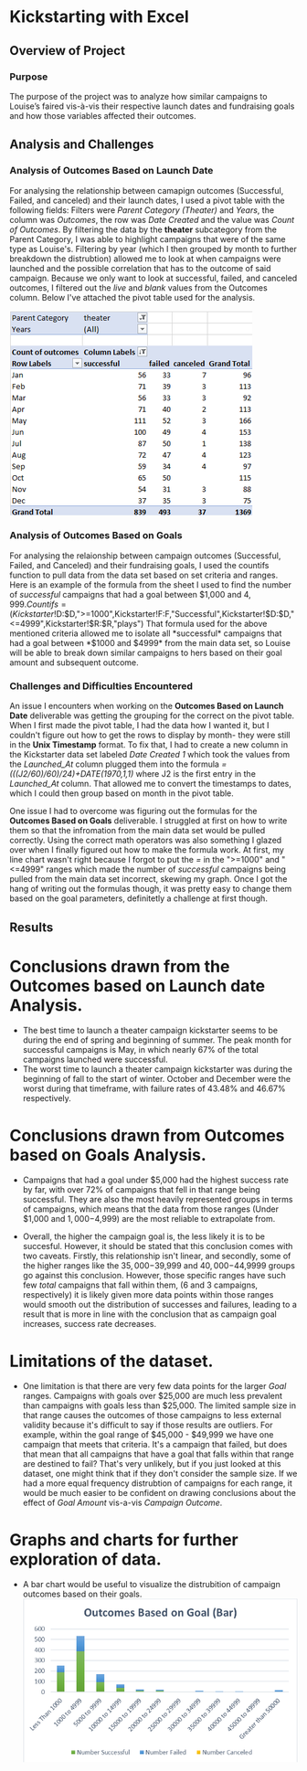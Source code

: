 # Kickstarting with Excel

## Overview of Project

### Purpose
The purpose of the project was to analyze how similar campaigns to Louise’s faired vis-à-vis their respective launch dates and fundraising goals and how those variables affected their outcomes.

## Analysis and Challenges

### Analysis of Outcomes Based on Launch Date

For analysing the relationship between camapign outcomes (Successful, Failed, and canceled) and their launch dates, I used a pivot table with the following fields: Filters were *Parent Category (Theater)* and *Years*, the column was *Outcomes*, the row was *Date Created* and the value was *Count of Outcomes*.  By filtering the data by the **theater** subcategory from the Parent Category, I was able to highlight campaigns that were of the same type as Louise's. Filtering by year (which I then grouped by month to further breakdown the distrubtion) allowed me to look at when campaigns were launched and the possible correlation that has to the outcome of said campaign. Because we only want to look at successful, failed, and canceled outcomes, I filtered out the *live* and *blank* values from the Outcomes column.  Below I've attached the pivot table used for the analysis.

![Alt text](https://github.com/Nickguild1993/Module_1_Challenge/blob/master/Outcomes_Vs_Goals_PIVOTTABLE.png)

### Analysis of Outcomes Based on Goals

For analysing the relaionship between campaign outcomes (Successful, Failed, and Canceled) and their fundraising goals, I used the countifs function to pull data from the data set based on set criteria and ranges.  Here is an example of the formula from the sheet I used to find the number of *successful* campaigns that had a goal between $1,000 and $4,999. Countifs=(Kickstarter!$D:$D,">=1000",Kickstarter!F:F,"Successful",Kickstarter!$D:$D,"<=4999",Kickstarter!$R:$R,"plays")  That formula used for the above mentioned criteria allowed me to isolate all *successful* campaigns that had a goal between *$1000 and $4999* from the main data set, so Louise will be able to break down similar campaigns to hers based on their goal amount and subsequent outcome.

### Challenges and Difficulties Encountered
An issue I encounters when working on the **Outcomes Based on Launch Date** deliverable was getting the grouping for the correct on the pivot table.  When I first made the pivot table, I had the data how I wanted it, but I couldn't figure out how to get the rows to display by month- they were still in the **Unix Timestamp** format. To fix that, I had to create a new column in the Kickstarter data set labeled *Date Created 1* which took the values from the *Launched_At* column plugged them into the formula *=(((J2/60)/60)/24)+DATE(1970,1,1)* where J2 is the first entry in the *Launched_At* column.  That allowed me to convert the timestamps to dates, which I could then group based on month in the pivot table.

One issue I had to overcome was figuring out the formulas for the **Outcomes Based on Goals** deliverable.  I struggled at first on how to write them so that the infromation from the main data set would be pulled correctly. Using the correct math operators was also something I glazed over when I finally figured out how to make the formula work. At first, my line chart wasn't right because I forgot to put the *=* in the ">=1000" and "<=4999" ranges which made the number of *successful* campaigns being pulled from the main data set incorrect, skewing my graph. Once I got the hang of writing out the formulas though, it was pretty easy to change them based on the goal parameters, definitetly a challenge at first though.

## Results

# Conclusions drawn from the Outcomes based on Launch date Analysis.

* The best time to launch a theater campaign kickstarter seems to be during the end of spring and beginning of summer. The peak month for successful campaigns is May, in which nearly 67% of the total campaigns launched were successful.
* The worst time to launch a theater campaign kickstarter was during the beginning of fall to the start of winter.  October and December were the worst during that timeframe, with failure rates of 43.48% and 46.67% respectively. 

# Conclusions drawn from Outcomes based on Goals Analysis.

* Campaigns that had a goal under $5,000 had the highest success rate by far, with over 72% of campaigns that fell in that range being successful.  They are also the most heavily represented groups in terms of campaigns, which means that the data from those ranges (Under $1,000 and $1,000-$4,999) are the most reliable to extrapolate from.  

* Overall, the higher the campaign goal is, the less likely it is to be succesful.  However, it should be stated that this conclusion comes with two caveats. Firstly, this relationship isn't linear, and secondly, some of the higher ranges like the $35,000-$39,999 and $40,000-$44,9999 groups go against this conclusion. However, those specific ranges have such few *total* campaigns that fall within them, (6 and 3 campaigns, respectively) it is likely given more data points within those ranges would smooth out the distribution of successes and failures, leading to a result that is more in line with the conclusion that as campaign goal increases, success rate decreases.

# Limitations of the dataset. 

* One limitation is that there are very few data points for the larger *Goal* ranges.  Campaigns with goals over $25,000 are much less prevalent than campaigns with goals less than $25,000.  The limited sample size in that range causes the outcomes of those campaigns to less external validity because it's difficult to say if those results are outliers. For example, within the goal range of $45,000 - $49,999 we have one campaign that meets that criteria.  It's a campaign that failed, but does that mean that all campaigns that have a goal that falls within that range are destined to fail? That's very unlikely, but if you just looked at this dataset, one might think that if they don't consider the sample size. If we had a more equal frequency distrubtion of campaigns for each range, it would be much easier to be confident on drawing conclusions about the effect of *Goal Amount* vis-a-vis *Campaign Outcome*.

# Graphs and charts for further exploration of data.

* A bar chart would be useful to visualize the distrubition of campaign outcomes based on their goals.
![alt text](https://github.com/Nickguild1993/Kickstarter-Analysis/blob/master/Outcomes_Vs_Goals_BAR.png)



